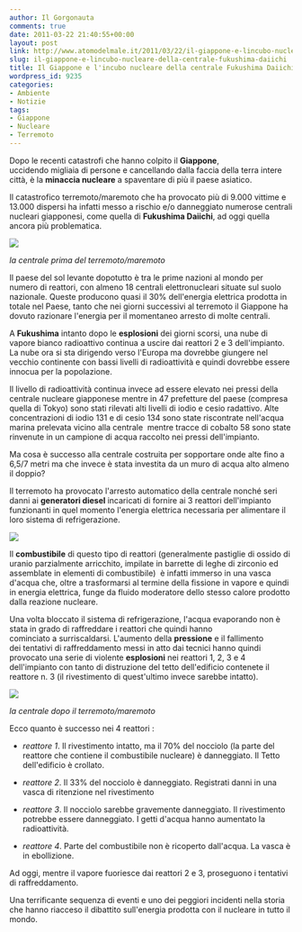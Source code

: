 ```yaml
---
author: Il Gorgonauta
comments: true
date: 2011-03-22 21:40:55+00:00
layout: post
link: http://www.atomodelmale.it/2011/03/22/il-giappone-e-lincubo-nucleare-della-centrale-fukushima-daiichi/
slug: il-giappone-e-lincubo-nucleare-della-centrale-fukushima-daiichi
title: Il Giappone e l'incubo nucleare della centrale Fukushima Daiichi.
wordpress_id: 9235
categories:
- Ambiente
- Notizie
tags:
- Giappone
- Nucleare
- Terremoto
---
```


Dopo le recenti catastrofi che hanno colpito il **Giappone**, uccidendo migliaia di persone e cancellando dalla faccia della terra intere città, è la **minaccia nucleare** a spaventare di più il paese asiatico.

Il catastrofico terremoto/maremoto che ha provocato più di 9.000 vittime e 13.000 dispersi ha infatti messo a rischio e/o danneggiato numerose centrali nucleari giapponesi, come quella di **Fukushima Daiichi**, ad oggi quella ancora più problematica.


[![](http://www.atomodelmale.it/wp-content/uploads/2011/03/Fukushima-Daiichi-300x209.jpg)](http://www.atomodelmale.it/wp-content/uploads/2011/03/Fukushima-Daiichi.jpg)




_la centrale prima del terremoto/maremoto_


Il paese del sol levante dopotutto è tra le prime nazioni al mondo per numero di reattori, con almeno 18 centrali elettronucleari situate sul suolo nazionale. Queste producono quasi il 30% dell'energia elettrica prodotta in totale nel Paese, tanto che nei giorni successivi al terremoto il Giappone ha dovuto razionare l'energia per il momentaneo arresto di molte centrali.

A **Fukushima** intanto dopo le **esplosioni** dei giorni scorsi, una nube di vapore bianco radioattivo continua a uscire dai reattori 2 e 3 dell'impianto. La nube ora si sta dirigendo verso l'Europa ma dovrebbe giungere nel vecchio continente con bassi livelli di radioattività e quindi dovrebbe essere innocua per la popolazione.



Il livello di radioattività continua invece ad essere elevato nei pressi della centrale nucleare giapponese mentre in 47 prefetture del paese (compresa quella di Tokyo) sono stati rilevati alti livelli di iodio e cesio radattivo. Alte concentrazioni di iodio 131 e di cesio 134 sono state riscontrate nell'acqua marina prelevata vicino alla centrale  mentre tracce di cobalto 58 sono state rinvenute in un campione di acqua raccolto nei pressi dell'impianto.

Ma cosa è successo alla centrale costruita per sopportare onde alte fino a 6,5/7 metri ma che invece è stata investita da un muro di acqua alto almeno il doppio?

Il terremoto ha provocato l'arresto automatico della centrale nonché seri danni ai **generatori diesel** incaricati di fornire ai 3 reattori dell'impianto funzionanti in quel momento l'energia elettrica necessaria per alimentare il loro sistema di refrigerazione.


[![](http://www.atomodelmale.it/wp-content/uploads/2011/03/Reattore-nucleare-ad-acqua-bollente-300x156.gif)](http://www.atomodelmale.it/wp-content/uploads/2011/03/Reattore-nucleare-ad-acqua-bollente.gif)


Il **combustibile** di questo tipo di reattori (generalmente pastiglie di ossido di uranio parzialmente arricchito, impilate in barrette di leghe di zirconio ed assemblate in elementi di combustibile)  è infatti immerso in una vasca d'acqua che, oltre a trasformarsi al termine della fissione in vapore e quindi in energia elettrica, funge da fluido moderatore dello stesso calore prodotto dalla reazione nucleare.

Una volta bloccato il sistema di refrigerazione, l'acqua evaporando non è stata in grado di raffreddare i reattori che quindi hanno cominciato a surriscaldarsi. L'aumento della **pressione** e il fallimento dei tentativi di raffreddamento messi in atto dai tecnici hanno quindi provocato una serie di violente **esplosioni** nei reattori 1, 2, 3 e 4 dell'impianto con tanto di distruzione del tetto dell'edificio contenete il reattore n. 3 (il rivestimento di quest'ultimo invece sarebbe intatto).


[![](http://www.atomodelmale.it/wp-content/uploads/2011/03/fukushima-daiichi-dopo-300x194.jpg)](http://www.atomodelmale.it/wp-content/uploads/2011/03/fukushima-daiichi-dopo.jpg)




_la centrale dopo il terremoto/maremoto_


Ecco quanto è successo nei 4 reattori :



	
  * _reattore 1_. Il rivestimento intatto, ma il 70% del nocciolo (la parte del reattore che contiene il combustibile nucleare) è danneggiato. Il Tetto dell'edificio è crollato.

	
  * _reattore 2_. Il 33% del nocciolo è danneggiato. Registrati danni in una vasca di ritenzione nel rivestimento

	
  * _reattore 3_. Il nocciolo sarebbe gravemente danneggiato. Il rivestimento potrebbe essere danneggiato. I getti d'acqua hanno aumentato la radioattività.

	
  * _reattore 4_. Parte del combustibile non è ricoperto dall'acqua. La vasca è in ebollizione.


Ad oggi, mentre il vapore fuoriesce dai reattori 2 e 3, proseguono i tentativi di raffreddamento.

Una terrificante sequenza di eventi e uno dei peggiori incidenti nella storia che hanno riacceso il dibattito sull'energia prodotta con il nucleare in tutto il mondo.
